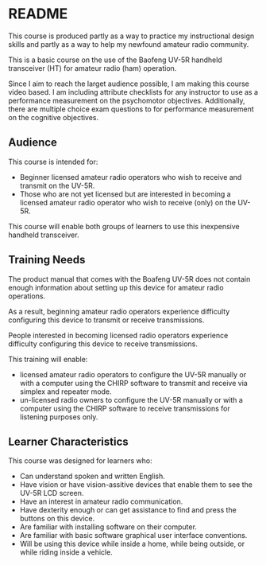 # README

This course is produced partly as a way to practice my instructional design skills and partly as a way to help my newfound amateur radio community.

This is a basic course on the use of the Baofeng UV-5R handheld transceiver (HT) for amateur radio (ham) operation.

Since I aim to reach the larget audience possible, I am making this course video based. I am including attribute checklists for any instructor to use as a performance measurement on the psychomotor objectives. Additionally, there are multiple choice exam questions to for performance measurement on the cognitive objectives.

## Audience

This course is intended for:

* Beginner licensed amateur radio operators who wish to receive and transmit on the UV-5R.
* Those who are not yet licensed but are interested in becoming a licensed amateur radio operator who wish to receive (only) on the UV-5R.

This course will enable both groups of learners to use this inexpensive handheld transceiver.

## Training Needs

The product manual that comes with the Boafeng UV-5R does not contain enough information about setting up this device for amateur radio operations.

As a result, beginning amateur radio operators experience difficulty configuring this device to transmit or receive transmissions.

People interested in becoming licensed radio operators experience difficulty configuring this device to receive transmissions.

This training will enable:

* licensed amateur radio operators to configure the UV-5R manually or with a computer using the CHIRP software to transmit and receive via simplex and repeater mode.
* un-licensed radio owners to configure the UV-5R manually or with a computer using the CHIRP software to receive transmissions for listening purposes only.

## Learner Characteristics

This course was designed for learners who:

* Can understand spoken and written English.
* Have vision or have vision-assitive devices that enable them to see the UV-5R LCD screen.
* Have an interest in amateur radio communication.
* Have dexterity enough or can get assistance to find and press the buttons on this device.
* Are familiar with installing software on their computer.
* Are familiar with basic software graphical user interface conventions.
* Will be using this device while inside a home, while being outside, or while riding inside a vehicle.

